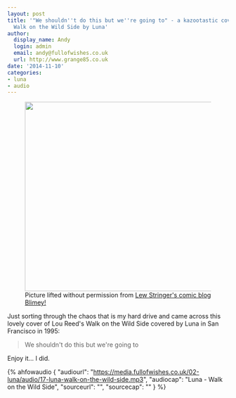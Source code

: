 ```yaml
---
layout: post
title: '"We shouldn''t do this but we''re going to" - a kazootastic cover of Lou Reed''s
  Walk on the Wild Side by Luna'
author:
  display_name: Andy
  login: admin
  email: andy@fullofwishes.co.uk
  url: http://www.grange85.co.uk
date: '2014-11-10'
categories:
- luna
- audio
---
```

<p><figure class="caption aligncenter"><img src="https://media.fullofwishes.co.uk/00-misc/pictures/topper-humdinger.jpg" width="737" height="431" class /><figcaption class="caption-text"> Picture lifted without permission from <a href="http://lewstringer.blogspot.co.uk/2010/12/free-inside-part-6.html">Lew Stringer's comic blog Blimey!</a></figcaption></figure>
Just sorting through the chaos that is my hard drive and came across this lovely cover of Lou Reed's Walk on the Wild Side covered by Luna in San Francisco in 1995:</p>
<blockquote><p>We shouldn't do this but we're going to</p></blockquote>
<p>Enjoy it... I did.</p>

 {% ahfowaudio {
  "audiourl": "https://media.fullofwishes.co.uk/02-luna/audio/17-luna-walk-on-the-wild-side.mp3",
  "audiocap": "Luna - Walk on the Wild Side",
  "sourceurl": "",
  "sourcecap": ""
  } %}

